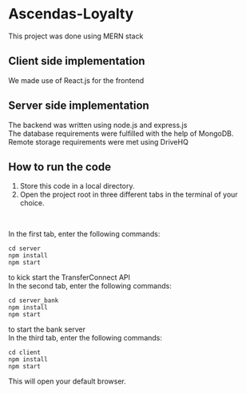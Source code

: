 # Ascendas-Loyalty
This project was done using MERN stack
## Client side implementation
We made use of React.js for the frontend 
## Server side implementation
The backend was written using node.js and express.js<br/>
The database requirements were fulfilled with the help of MongoDB. <br />
Remote storage requirements were met using DriveHQ
## How to run the code
1. Store this code in a local directory.
2. Open the project root in three different tabs in the terminal of your choice.
<br/>

In the first tab, enter the following commands:<br>

```
cd server
npm install
npm start
```
to kick start the TransferConnect API <br/>
In the second tab, enter the following commands:<br>

```
cd server_bank
npm install
npm start
```
to start the bank server<br/>
In the third tab, enter the following commands:<br>

```
cd client
npm install
npm start
```
This will open your default browser. <br>
